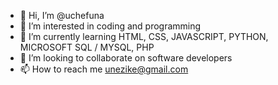 - 👋 Hi, I’m @uchefuna
- 👀 I’m interested in coding and programming
- 🌱 I’m currently learning HTML, CSS, JAVASCRIPT, PYTHON, MICROSOFT SQL / MYSQL, PHP
- 💞️ I’m looking to collaborate on software developers
- 📫 How to reach me unezike@gmail.com

<!---
uchefuna/uchefuna is a ✨ special ✨ repository because its `README.md` (this file) appears on your GitHub profile.
You can click the Preview link to take a look at your changes.
--->

